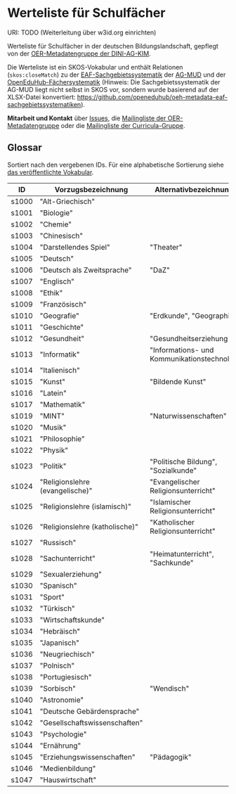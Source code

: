 # Werteliste für Schulfächer

URI: TODO (Weiterleitung über w3id.org einrichten)

Werteliste für Schulfächer in der deutschen Bildungslandschaft, gepflegt von der [OER-Metadatengruppe der DINI-AG-KIM](https://wiki.dnb.de/x/IQ30B).

Die Werteliste ist ein SKOS-Vokabular und enthält Relationen (`skos:closeMatch`) zu der [EAF-Sachgebietssystematik](http://agmud.de/sachgebietssystematik/) der [AG-MUD](agmud.de) und der [OpenEduHub-Fächersystematik](http://w3id.org/openeduhub/vocabs/discipline) (Hinweis: Die Sachgebietssystematik der AG-MUD liegt nicht selbst in SKOS vor, sondern wurde basierend auf der XLSX-Datei konvertiert: https://github.com/openeduhub/oeh-metadata-eaf-sachgebietssystematiken).

**Mitarbeit und Kontakt** über [Issues](https://github.com/dini-ag-kim/hcrt/issues/), die [Mailingliste der OER-Metadatengruppe](https://lists.dnb.de/mailman/listinfo/dini-ag-kim-oer) oder die [Mailingliste der Curricula-Gruppe](https://lists.dnb.de/mailman/listinfo/dini-ag-kim-curricula).


## Glossar

Sortiert nach den vergebenen IDs. Für eine alphabetische Sortierung siehe [das veröffentlichte Vokabular](https://skohub.io/dini-ag-kim/schulfaecher/heads/main/w3id.org/kim/schulfaecher/).

| ID    | Vorzugsbezeichnung  | Alternativbezeichnungen   |
|-------|-------------------  | --------                  |
| s1000 | "Alt-Griechisch"
| s1001 | "Biologie"
| s1002 | "Chemie"
| s1003 | "Chinesisch"
| s1004 | "Darstellendes Spiel" | "Theater" |
| s1005 | "Deutsch"
| s1006 | "Deutsch als Zweitsprache" | "DaZ"
| s1007 | "Englisch"
| s1008 | "Ethik"
| s1009 | "Französisch"
| s1010 | "Geografie" | "Erdkunde", "Geographie"
| s1011 | "Geschichte"
| s1012 | "Gesundheit" | "Gesundheitserziehung"
| s1013 | "Informatik" | "Informations- und Kommunikationstechnologie"
| s1014 | "Italienisch"
| s1015 | "Kunst" | "Bildende Kunst"
| s1016 | "Latein"
| s1017 | "Mathematik"
| s1019 | "MINT" | "Naturwissenschaften" |
| s1020 | "Musik"
| s1021 | "Philosophie"
| s1022 | "Physik"
| s1023 | "Politik" | "Politische Bildung", "Sozialkunde"
| s1024 | "Religionslehre (evangelische)" | "Evangelischer Religionsunterricht"
| s1025 | "Religionslehre (islamisch)" | "Islamischer Religionsunterricht"
| s1026 | "Religionslehre (katholische)" | "Katholischer Religionsunterricht"
| s1027 | "Russisch"
| s1028 | "Sachunterricht" | "Heimatunterricht", "Sachkunde"
| s1029 | "Sexualerziehung"
| s1030 | "Spanisch"
| s1031 | "Sport"
| s1032 | "Türkisch"
| s1033 | "Wirtschaftskunde"
| s1034 | "Hebräisch" |
| s1035 | "Japanisch" |
| s1036 | "Neugriechisch" |
| s1037 | "Polnisch" |
| s1038 | "Portugiesisch" |
| s1039 | "Sorbisch" | "Wendisch" |
| s1040 | "Astronomie" |
| s1041 | "Deutsche Gebärdensprache" |
| s1042 | "Gesellschaftswissenschaften" |
| s1043 | "Psychologie" |
| s1044 | "Ernährung" |
| s1045 | "Erziehungswissenschaften" | "Pädagogik" |
| s1046 | "Medienbildung" | 
| s1047 | "Hauswirtschaft" |